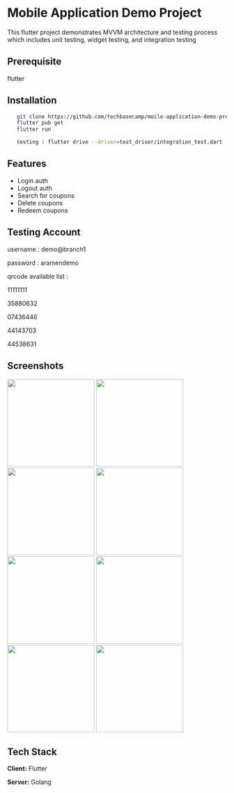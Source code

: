 # Mobile Application Demo Project

This flutter project demonstrates MVVM architecture and testing process which includes unit testing, widget testing, and integration testing

## Prerequisite

flutter

## Installation

```bash
   git clone https://github.com/techbasecamp/moile-application-demo-project.git
   flutter pub get
   flutter run
```

```bash
   testing : flutter drive --driver=test_driver/integration_test.dart  --target=test/integration_test/
```

## Features

- Login auth
- Logout auth
- Search for coupons
- Delete coupons
- Redeem coupons

## Testing Account

username : demo@branch1

password : aramendemo

qrcode available list :

11111111

35880632

07436446

44143703

44538631

## Screenshots

<img src=https://storage.googleapis.com/demo_aramen/S__5324802.jpg width=200>
<img src=https://storage.googleapis.com/demo_aramen/S__5324803.jpg width=200>
<img src=https://storage.googleapis.com/demo_aramen/S__5324804.jpg width=200>
<img src=https://storage.googleapis.com/demo_aramen/S__5324805.jpg width=200>
<img src=https://storage.googleapis.com/demo_aramen/S__5324807.jpg width=200>
<img src=https://storage.googleapis.com/demo_aramen/S__5324808.jpg width=200>
<img src=https://storage.googleapis.com/demo_aramen/S__5324809.jpg width=200>
<img src=https://storage.googleapis.com/demo_aramen/S__5324810.jpg width=200>

## Tech Stack

**Client:** Flutter

**Server:** Golang
